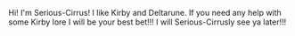 Hi! I'm Serious-Cirrus! I like Kirby and Deltarune. If you need any help with some Kirby lore I will be your best bet!!! I will Serious-Cirrusly see ya later!!!